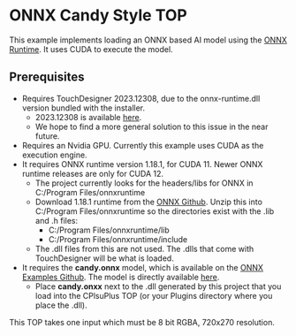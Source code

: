 # ONNX Candy Style TOP
This example implements loading an ONNX based AI model using the [ONNX Runtime](https://onnxruntime.ai). It uses CUDA to execute the model.

## Prerequisites
* Requires TouchDesigner 2023.12308, due to the onnx-runtime.dll version bundled with the installer.
  * 2023.12308 is available [here](https://www.dropbox.com/scl/fi/zl5vdxi9eufdiocv2592v/TouchDesigner.2023.12308.exe?rlkey=92hvqbytiyybc9lye2xnfh2g4&dl=0).
  * We hope to find a more general solution to this issue in the near future.
* Requires an Nvidia GPU. Currently this example uses CUDA as the execution engine.
* It requires ONNX runtime version 1.18.1, for CUDA 11. Newer ONNX runtime releases are only for CUDA 12.
  * The project currently looks for the headers/libs for ONNX in C:/Program Files/onnxruntime
  * Download 1.18.1 runtime from the [ONNX Github](https://github.com/microsoft/onnxruntime/releases/download/v1.18.1/onnxruntime-win-x64-gpu-1.18.1.zip). Unzip this into C:/Program Files/onnxruntime so the directories exist with the .lib and .h files:
    * C:/Program Files/onnxruntime/lib
    * C:/Program Files/onnxruntime/include
  * The .dll files from this are not used. The .dlls that come with TouchDesigner will be what is loaded.
* It requires the __candy.onnx__ model, which is available on the [ONNX Examples Github](https://github.com/microsoft/onnxruntime-inference-examples/tree/main/c_cxx/fns_candy_style_transfer). The model is directly available [here](https://raw.githubusercontent.com/microsoft/Windows-Machine-Learning/master/Samples/FNSCandyStyleTransfer/UWP/cs/Assets/candy.onnx).
  * Place __candy.onxx__ next to the .dll generated by this project that you load into the CPlsuPlus TOP (or your Plugins directory where you place the .dll).

This TOP takes one input which must be 8 bit RGBA, 720x270 resolution.
